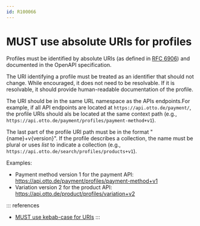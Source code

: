 ```yaml
---
id: R100066
---
```


# MUST use absolute URIs for profiles

Profiles must be identified by absolute URIs (as defined in [RFC 6906](https://www.rfc-editor.org/rfc/rfc6906#section-3)) and documented in the OpenAPI specification.

The URI identifying a profile must be treated as an identifier that should not change.
While encouraged, it does not need to be resolvable.
If it is resolvable, it should provide human-readable documentation of the profile.

The URI should be in the same URL namespace as the APIs endpoints.For example, if all API endpoints are located at `https://api.otto.de/payment/`, the profile URIs should als be located at the same context path (e.g., `https://api.otto.de/payment/profiles/payment-method+v1`).

The last part of the profile URI path must be in the format "{name}+v{version}".
If the profile describes a collection, the name must be plural or uses _list_ to indicate a collection (e.g., `https://api.otto.de/search/profiles/products+v1`).

Examples:

- Payment method version 1 for the payment API: <https://api.otto.de/payment/profiles/payment-method+v1>
- Variation version 2 for the product API: <https://api.otto.de/product/profiles/variation+v2>

::: references

- [MUST use kebab-case for URIs](/guidelines/r000023)
  :::
